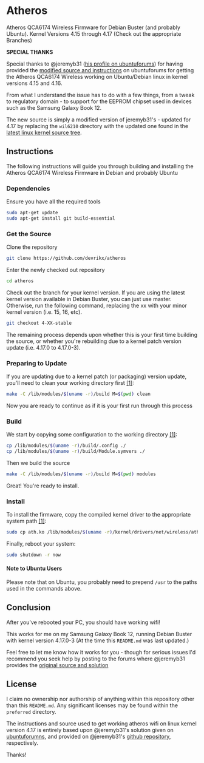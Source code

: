 # Atheros

Atheros QCA6174 Wireless Firmware for Debian Buster (and probably Ubuntu). Kernel Versions 4.15 through 4.17 (Check out the appropriate Branches)

**SPECIAL THANKS**

Special thanks to @jeremyb31 ([his profile on ubuntuforums](https://ubuntuforums.org/member.php?u=1924242)) for having provided the [modified source and instructions](https://ubuntuforums.org/showthread.php?t=2384640&page=4) on ubuntuforums for getting the Atheros QCA6174 Wireless working on Ubuntu/Debian linux in kernel versions 4.15 and 4.16.

From what I understand the issue has to do with a few things, from a tweak to regulatory domain - to support for the EEPROM chipset used in devices such as the Samsung Galaxy Book 12.

The new source is simply a modified version of jeremyb31's - updated for 4.17 by replacing the `wil6210` directory with the updated one found in the [latest linux kernel source tree](https://www.kernel.org/pub/linux/kernel/v4.x/linux-4.17.tar.xz).

## Instructions

The following instructions will guide you through building and installing the Atheros QCA6174 Wireless Firmware in Debian and probably Ubuntu

### Dependencies

Ensure you have all the required tools

```bash
sudo apt-get update
sudo apt-get install git build-essential
```

### Get the Source

Clone the repository

```bash
git clone https://github.com/devrikx/atheros
```

Enter the newly checked out repository

```bash
cd atheros
```

Check out the branch for your kernel version. If you are using the latest kernel version available in Debian Buster, you can just use master. Otherwise, run the following command, replacing the xx with your minor kernel version (i.e. 15, 16, etc).

```bash
git checkout 4-XX-stable
```

The remaining process depends upon whether this is your first time building the source, or whether you're rebuilding due to a kernel patch version update (i.e. 4.17.0 to 4.17.0-3).

### Preparing to Update

If you are updating due to a kernel patch (or packaging) version update, you'll need to clean your working directory first [[1]](#note-to-ubuntu-users):

```bash
make -C /lib/modules/$(uname -r)/build M=$(pwd) clean
```

Now you are ready to continue as if it is your first run through this process

### Build

We start by copying some configuration to the working directory [[1]](#note-to-ubuntu-users):

```bash
cp /lib/modules/$(uname -r)/build/.config ./
cp /lib/modules/$(uname -r)/build/Module.symvers ./
```

Then we build the source

```bash
make -C /lib/modules/$(uname -r)/build M=$(pwd) modules
```

Great! You're ready to install.

### Install

To install the firmware, copy the compiled kernel driver to the appropriate system path [[1]](#note-to-ubuntu-users):

```bash
sudo cp ath.ko /lib/modules/$(uname -r)/kernel/drivers/net/wireless/ath
```

Finally, reboot your system:

```bash
sudo shutdown -r now
```

#### Note to Ubuntu Users

Please note that on Ubuntu, you probably need to prepend `/usr` to the paths used in the commands above.


## Conclusion

After you've rebooted your PC, you should have working wifi!

This works for me on my Samsung Galaxy Book 12, running Debian Buster with kernel version 4.17.0-3 (At the time this `README.md` was last updated.)

Feel free to let me know how it works for you - though for serious issues I'd recommend you seek help by posting to the forums where @jeremyb31 provides the [original source and solution](https://ubuntuforums.org/showthread.php?t=2384640&page=4)

## License

I claim no ownership nor authorship of anything within this repository other than this `README.md`. Any significant licenses may be found within the `preferred` directory.

The instructions and source used to get working atheros wifi on linux kernel version 4.17 is entirely based upon @jeremyb31's solution given on [ubuntuforumns](https://ubuntuforums.org/showthread.php?t=2384640&page=4), and provided on @jeremyb31's [github repository](https://github.com/jeremyb31/ath-4.15.git), respectively.

Thanks!